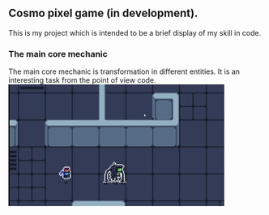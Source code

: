 ## Cosmo pixel game (in development).
This is my project which is intended to be a brief display of my skill in code.
### The main core mechanic 
The main core mechanic is transformation in different entities. It is an interesting task from the point of view code.
![TransformationMechanicDemo](ReadmeData/Demo.gif)

